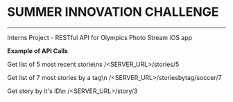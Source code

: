 # SUMMER INNOVATION CHALLENGE
-------------------------------

Interns Project - RESTful API for Olympics Photo Stream iOS app


**Example of API Calls**

Get list of 5 most recent storie\ns
    /<SERVER_URL>/stories/5

Get list of 7 most stories by a tag\n
    /<SERVER_URL>/storiesbytag/soccer/7

Get story by it's ID\n
    /<SERVER_URL>/story/3
